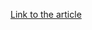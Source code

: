 [Link to the article](https://www.splunk.com/en_us/blog/security/amadey-threat-analysis-and-detections.html)

